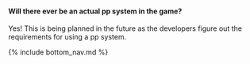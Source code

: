 #### Will there ever be an actual pp system in the game?

Yes! This is being planned in the future as the developers figure out the requirements for using a pp system.

<!-- Don't touch this part thank you -->
{% include bottom_nav.md %}